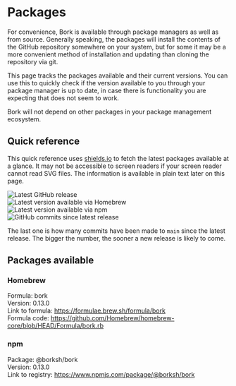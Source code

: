 # Packages

For convenience, Bork is available through package managers as well as from source. Generally speaking, the packages will install the contents of the GitHub repository somewhere on your system, but for some it may be a more convenient method of installation and updating than cloning the repository via git.

This page tracks the packages available and their current versions. You can use this to quickly check if the version available to you through your package manager is up to date, in case there is functionality you are expecting that does not seem to work.

Bork will not depend on other packages in your package management ecosystem.

## Quick reference

This quick reference uses [shields.io](https://shields.io) to fetch the latest packages available at a glance. It may not be accessible to screen readers if your screen reader cannot read SVG files. The information is available in plain text later on this page.

![Latest GitHub release](https://img.shields.io/github/v/release/skylarmacdonald/bork)  
![Latest version available via Homebrew](https://img.shields.io/homebrew/v/bork)  
![Latest version available via npm](https://img.shields.io/npm/v/@borksh/bork)  
![GitHub commits since latest release](https://img.shields.io/github/commits-since/skylarmacdonald/bork/latest/main)

The last one is how many commits have been made to `main` since the latest release. The bigger the number, the sooner a new release is likely to come.

## Packages available

### Homebrew

Formula: bork  
Version: 0.13.0  
Link to formula: <https://formulae.brew.sh/formula/bork>  
Formula code: <https://github.com/Homebrew/homebrew-core/blob/HEAD/Formula/bork.rb>  

### npm

Package: @borksh/bork  
Version: 0.13.0  
Link to registry: <https://www.npmjs.com/package/@borksh/bork>